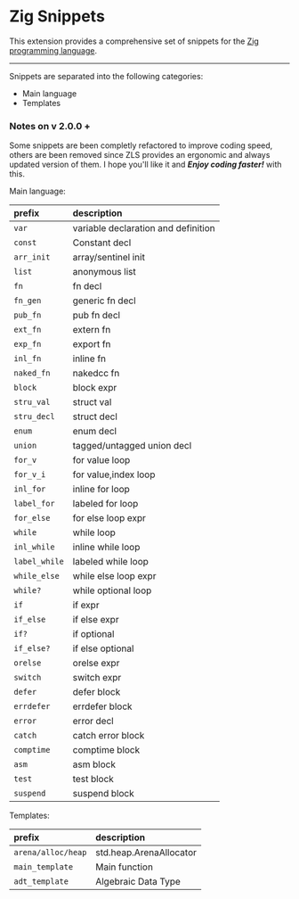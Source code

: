 # Zig Snippets

This extension provides a comprehensive set of snippets for the [Zig programming language](https://ziglang.org).

-----------------------------------------------------------------------------------------------------------
Snippets are separated into the following categories:

* Main language
* Templates

### Notes on v 2.0.0 +

Some snippets are been completly refactored to improve coding speed, others are been removed since ZLS provides an ergonomic and always updated version of them.
I hope you'll like it and ***Enjoy coding faster!*** with this.

Main language:

| prefix            | description                         |
|:------------------|:------------------------------------|
| ```var```         | variable declaration and definition |
| ```const```       | Constant decl                       |
| ```arr_init```    | array/sentinel init                 |
| ```list```        | anonymous list                      |
| ```fn```          | fn decl                             |
| ```fn_gen```      | generic fn decl                     |
| ```pub_fn```      | pub fn decl                         |
| ```ext_fn```      | extern fn                           |
| ```exp_fn```      | export fn                           |
| ```inl_fn```      | inline fn                           |
| ```naked_fn```    | nakedcc fn                          |
| ```block```       | block expr                          |
| ```stru_val```    | struct val                          |
| ```stru_decl```   | struct decl                         |
| ```enum```        | enum decl                           |
| ```union```       | tagged/untagged union decl          |
| ```for_v```       | for value loop                      |
| ```for_v_i```     | for value,index loop                |
| ```inl_for```     | inline for loop                     |
| ```label_for```   | labeled for loop                    |
| ```for_else```    | for else loop expr                  |
| ```while```       | while loop                          |
| ```inl_while```   | inline while loop                   |
| ```label_while``` | labeled while loop                  |
| ```while_else```  | while else loop expr                |
| ```while?```      | while optional loop                 |
| ```if```          | if expr                             |
| ```if_else```     | if else expr                        |
| ```if?```         | if optional                         |
| ```if_else?```    | if else optional                    |
| ```orelse```      | orelse expr                         |
| ```switch```      | switch expr                         |
| ```defer```       | defer block                         |
| ```errdefer```    | errdefer block                      |
| ```error```       | error decl                          |
| ```catch```       | catch error block                   |
| ```comptime```    | comptime block                      |
| ```asm```         | asm block                           |
| ```test```        | test block                          |
| ```suspend```     | suspend block                       |

Templates:

| prefix                 | description               |
|:-----------------------|:--------------------------|
| ```arena/alloc/heap``` | std.heap.ArenaAllocator   |
| ```main_template```    | Main function             |
| ```adt_template```     | Algebraic Data Type       |
